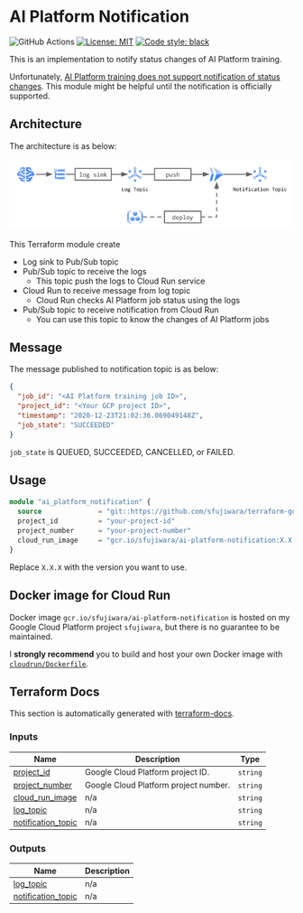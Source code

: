 # AI Platform Notification

![GitHub Actions](https://github.com/sfujiwara/terraform-google-ai-platform-notification/workflows/unit-test/badge.svg)
[![License: MIT](https://img.shields.io/badge/License-MIT-blue.svg)](LICENSE)
[![Code style: black](https://img.shields.io/badge/code%20style-black-000000.svg)](https://github.com/psf/black)

This is an implementation to notify status changes of AI Platform training.

Unfortunately, [AI Platform training does not support notification of status changes](https://stackoverflow.com/questions/59892910/is-there-a-way-to-be-notified-of-status-changes-in-google-ai-platform-training-j).
This module might be helpful until the notification is officially supported.

## Architecture

The architecture is as below:

<img src="img/architecture.png" width="800"/>

This Terraform module create

- Log sink to Pub/Sub topic
- Pub/Sub topic to receive the logs
  - This topic push the logs to Cloud Run service
- Cloud Run to receive message from log topic
  - Cloud Run checks AI Platform job status using the logs
- Pub/Sub topic to receive notification from Cloud Run
  - You can use this topic to know the changes of AI Platform jobs

## Message

The message published to notification topic is as below:

```json
{
  "job_id": "<AI Platform training job ID>",
  "project_id": "<Your GCP project ID>",
  "timestamp": "2020-12-23T21:02:36.069049148Z",
  "job_state": "SUCCEEDED"
}
```

`job_state` is QUEUED, SUCCEEDED, CANCELLED, or FAILED.

## Usage

```terraform
module "ai_platform_notification" {
  source              = "git::https://github.com/sfujiwara/terraform-google-ai-platform-notification.git?ref=vX.X.X"
  project_id          = "your-project-id"
  project_number      = "your-project-number"
  cloud_run_image     = "gcr.io/sfujiwara/ai-platform-notification:X.X.X"
}
```

Replace `X.X.X` with the version you want to use. 

## Docker image for Cloud Run

Docker image `gcr.io/sfujiwara/ai-platform-notification` is hosted on my Google Cloud Platform project `sfujiwara`, but there is no guarantee to be maintained.

I **strongly recommend** you to build and host your own Docker image with [`cloudrun/Dockerfile`](cloudrun/Dockerfile).
 
<!-- BEGIN_TF_DOCS -->

## Terraform Docs

This section is automatically generated with [terraform-docs](https://github.com/terraform-docs/terraform-docs).

### Inputs

| Name | Description | Type |
|------|-------------|------|
| <a name="input_project_id"></a> [project_id](#input_project_id) | Google Cloud Platform project ID. | `string` |
| <a name="input_project_number"></a> [project_number](#input_project_number) | Google Cloud Platform project number. | `string` |
| <a name="input_cloud_run_image"></a> [cloud_run_image](#input_cloud_run_image) | n/a | `string` |
| <a name="input_log_topic"></a> [log_topic](#input_log_topic) | n/a | `string` |
| <a name="input_notification_topic"></a> [notification_topic](#input_notification_topic) | n/a | `string` |

### Outputs

| Name | Description |
|------|-------------|
| <a name="output_log_topic"></a> [log_topic](#output_log_topic) | n/a |
| <a name="output_notification_topic"></a> [notification_topic](#output_notification_topic) | n/a |

<!-- END_TF_DOCS -->
